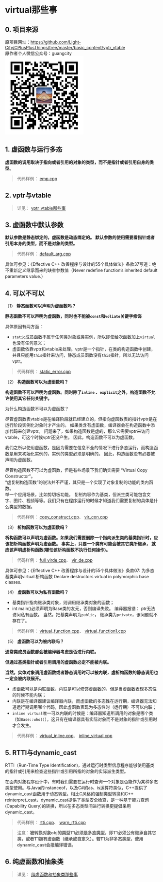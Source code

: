 # virtual那些事

## 0. 项目来源

原项目网址：<https://github.com/Light-City/CPlusPlusThings/tree/master/basic_content/vptr_vtable>  
原作者个人微信公众号：guangcity  
![guangcity](https://github.com/Vuean/CPlusPlusThings/blob/master/basic_content/8.%20vptr_vtable/img/wechat.jpg)

## 1. 虚函数与运行多态

**虚函数的调用取决于指向或者引用的对象的类型，而不是指针或者引用自身的类型**。

> 代码样例：
[emp.cpp](https://github.com/Vuean/CPlusPlusThings/blob/master/basic_content/9.%20virtual/set1/emp.cpp)

## 2. vptr与vtable

> 详见：
[vptr_vtable那些事](https://github.com/Vuean/CPlusPlusThings/tree/master/basic_content/8.%20vptr_vtable)

## 3. 虚函数中默认参数

**默认参数是静态绑定的，虚函数是动态绑定的。 默认参数的使用需要看指针或者引用本身的类型，而不是对象的类型。**

> 代码样例：
[default_arg.cpp](https://github.com/Vuean/CPlusPlusThings/blob/master/basic_content/9.%20virtual/set2/default_arg.cpp)

具体可参见：《Effective C++ 改善程序与设计的55个具体做法》条款37写道：绝不重新定义继承而来的缺省参数值（Never redefine function’s inherited default parameters value.）

## 4. 可以不可以

（1） **静态函数可以声明为虚函数吗？**

**静态函数不可以声明为虚函数，同时也不能被`const`和`voliate`关键字修饰**

具体原因有两方面：

- `static`成员函数不属于任何类对象或类实例，所以即使给次函数加上`virtual`也没有任何意义；
- 虚函数依靠vptr和vtable来处理。vptr是一个指针，在类的构造函数中创建，并且只能用`this`指针来访问，静态成员函数没有`this`指针，所以无法访问vptr。

> 代码样例：
[static_error.cpp](https://github.com/Vuean/CPlusPlusThings/blob/master/basic_content/9.%20virtual/set3/static_error.cpp)

（2） **构造函数可以为虚函数吗？**

**构造函数不可以声明为虚函数。同时除了`inline`
、`explicit`之外，构造函数不允许使用其它任何关键字。**

为什么构造函数不可以为虚函数？

尽管虚函数表vtable是在编译阶段就已经建立的，但指向虚函数表的指针vptr是在运行阶段实例化对象时才产生的。 如果类含有虚函数，编译器会在构造函数中添加代码来创建vptr。 问题来了，如果构造函数是虚的，那么它需要vptr来访问vtable，可这个时候vptr还没产生。 因此，构造函数不可以为虚函数。

我们之所以使用虚函数，是因为需要在信息不全的情况下进行多态运行。而构造函数是用来初始化实例的，实例的类型必须是明确的。 因此，构造函数没有必要被声明为虚函数。

尽管构造函数不可以为虚函数，但是有些场景下我们确实需要 “Virtual Copy Constructor”。  
“虚复制构造函数”的说法并不严谨，其只是一个实现了对象复制的功能的类内函数。  
举一个应用场景，比如剪切板功能。 复制内容作为基类，但派生类可能包含文字、图片、视频等等。我们只有在程序运行的时候才知道我们需要复制的具体是什么类型的数据。

> 代码样例：
[copy_construct.cpp](https://github.com/Vuean/CPlusPlusThings/blob/master/basic_content/9.%20virtual/set3/copy_consrtuct.cpp)、
[vir_con.cpp](https://github.com/Vuean/CPlusPlusThings/blob/master/basic_content/9.%20virtual/set3/vir_con.cpp)

（3） **析构函数可以为虚函数吗？**

**析构函数可以声明为虚函数。如果我们需要删除一个指向派生类的基类指针时，应该把析构函数声明为虚函数。 事实上，只要一个类有可能会被其它类所继承， 就应该声明虚析构函数(哪怕该析构函数不执行任何操作)。**

> 代码样例：
[full_virde.cpp](https://github.com/Vuean/CPlusPlusThings/blob/master/basic_content/9.%20virtual/set3/full_virde.cpp)、
[vir_de.cpp](https://github.com/Vuean/CPlusPlusThings/blob/master/basic_content/9.%20virtual/set3/vir_de.cpp)

具体可参见：《Effective C++ 改善程序与设计的55个具体做法》条款07: 为多态基类声明virtual 析构函数 Declare destructors virtual in polymorphic base classes.

（4） **虚函数可以为私有函数吗？**

- 基类指针指向继承类对象，则调用继承类对象的函数；
- int main()必须声明为Base类的友元，否则编译失败。 编译器报错： ptr无法访问私有函数。 当然，把基类声明为`public`， 继承类为`private`，该问题就不存在了。

> 代码样例：
[virtual_function.cpp](https://github.com/Vuean/CPlusPlusThings/blob/master/basic_content/9.%20virtual/set3/virtual_function.cpp)、
[virtual_function1.cpp](https://github.com/Vuean/CPlusPlusThings/blob/master/basic_content/9.%20virtual/set3/virtual_function1.cpp)

（5） **虚函数可以为被内联吗？**

**通常类成员函数都会被编译器考虑是否进行内联。**  

**但通过基类指针或者引用调用的虚函数必定不能被内联。**  

**当然，实体对象调用虚函数或者静态调用时可以被内联，虚析构函数的静态调用也一定会被内联展开。**

- 虚函数可以是内联函数，内联是可以修饰虚函数的，但是当虚函数表现多态性的时候不能内联；
- 内联是在编译器建议编译器内联，而虚函数的多态性在运行期，编译器无法知道运行期调用哪个代码，因此虚函数表现为多态性时（运行期）不可以内联；
- `inline virtual`唯一可以内联的时候是：编译器知道所调用的对象是哪个类（如`Base::who()`），这只有在编译器具有实际对象而不是对象的指针或引用时才会发生。

> 代码样例：
[virtual_inline.cpp](https://github.com/Vuean/CPlusPlusThings/blob/master/basic_content/9.%20virtual/set3/virtual_inline.cpp)、
[inline_virtual.cpp](https://github.com/Vuean/CPlusPlusThings/blob/master/basic_content/9.%20virtual/set3/inline_virtual.cpp)

## 5. RTTI与dynamic_cast

RTTI（Run-Time Type Identification)，通过运行时类型信息程序能够使用基类的指针或引用来检查这些指针或引用所指的对象的实际派生类型。

在面向对象程序设计中，有时我们需要在运行时查询一个对象是否能作为某种多态类型使用。与Java的instanceof，以及C#的as、is运算符类似，C++提供了dynamic_cast函数用于动态转型。相比C风格的强制类型转换和C++ reinterpret_cast，dynamic_cast提供了类型安全检查，是一种基于能力查询(Capability Query)的转换，所以在多态类型间进行转换更提倡采用dynamic_cast。

> 代码样例：
[rtti.cpp](https://github.com/Vuean/CPlusPlusThings/blob/master/basic_content/9.%20virtual/set4/rtti.cpp)、
[warn_rtti.cpp](https://github.com/Vuean/CPlusPlusThings/blob/master/basic_content/9.%20virtual/set4/warn_rtti.cpp)

> 注意：**被转换对象obj的类型T1必须是多态类型，即T1必须公有继承自其它类，或者T1拥有虚函数（继承或自定义）。若T1为非多态类型，使用dynamic_cast会报编译错误。**

## 6. 纯虚函数和抽象类

> 详见：
[纯虚函数和抽象类那些事](https://github.com/Vuean/CPlusPlusThings/tree/master/basic_content/7.%20abstract)
